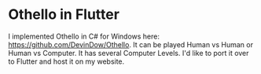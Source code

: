 # Othello in Flutter

I implemented Othello in C# for Windows here: https://github.com/DevinDow/Othello.
It can be played Human vs Human or Human vs Computer.  It has several Computer Levels.
I'd like to port it over to Flutter and host it on my website.
